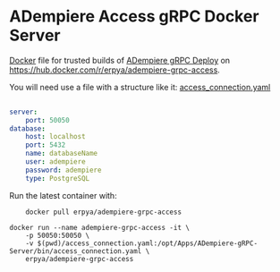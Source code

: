 ADempiere Access gRPC Docker Server
=====================

[Docker](https://www.docker.io/) file for trusted builds of [ADempiere gRPC Deploy](http://erpya.com/) on https://hub.docker.com/r/erpya/adempiere-grpc-access.

You will need use a file with a structure like it: [access_connection.yaml](access_connection.yaml)
```yaml
 
server:
    port: 50050
database:
    host: localhost
    port: 5432
    name: databaseName
    user: adempiere
    password: adempiere
    type: PostgreSQL
```

Run the latest container with:
```shell
    docker pull erpya/adempiere-grpc-access
```

```shell
docker run --name adempiere-grpc-access -it \
	-p 50050:50050 \
	-v $(pwd)/access_connection.yaml:/opt/Apps/ADempiere-gRPC-Server/bin/access_connection.yaml \
	erpya/adempiere-grpc-access
```
